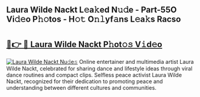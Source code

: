 ## Laura Wilde Nackt L𝚎a𝚔ed N𝚞𝚍e - Part-55O Vi𝚍𝚎o P𝚑𝚘tos - H𝚘𝚝 O𝚗𝚕yf𝚊ns L𝚎a𝚔s Racso

# <h2><a href="http://kf4gkn.oniu.top/?m=Laura+Wilde+Nackt">🔗👉 🔴 Laura Wilde Nackt P𝚑ot𝚘𝚜 V𝚒d𝚎o</a></h2>

[![Laura Wilde Nackt Nu𝚍e𝚜](https://i.imgur.com/0qMVB7G.gif)](http://kf4gkn.oniu.top/?m=Laura+Wilde+Nackt)
Online entertainer and multimedia artist Laura Wilde Nackt, celebrated for sharing dance and lifestyle ideas through viral dance routines and compact clips. Selfless peace activist Laura Wilde Nackt, recognized for their dedication to promoting peace and understanding between different cultures and communities.  
